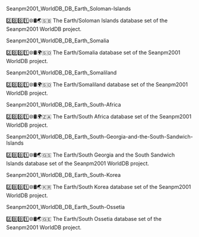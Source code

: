 
Seanpm2001_WorldDB_DB_Earth_Soloman-Islands

2️⃣️0️⃣️0️⃣️1️⃣️🌐️🛢️🌏️🇸🇧️ The Earth/Soloman Islands database set of the Seanpm2001 WorldDB project.

Seanpm2001_WorldDB_DB_Earth_Somalia

2️⃣️0️⃣️0️⃣️1️⃣️🌐️🛢️🌍️🇸🇴️ The Earth/Somalia database set of the Seanpm2001 WorldDB project.

Seanpm2001_WorldDB_DB_Earth_Somaliland

2️⃣️0️⃣️0️⃣️1️⃣️🌐️🛢️🌍️🇸🇴️ The Earth/Somaliland database set of the Seanpm2001 WorldDB project.

Seanpm2001_WorldDB_DB_Earth_South-Africa

2️⃣️0️⃣️0️⃣️1️⃣️🌐️🛢️🌍️🇿🇦️ The Earth/South Africa database set of the Seanpm2001 WorldDB project.

Seanpm2001_WorldDB_DB_Earth_South-Georgia-and-the-South-Sandwich-Islands

2️⃣️0️⃣️0️⃣️1️⃣️🌐️🛢️🌏️🇬🇸️ The Earth/South Georgia and the South Sandwich Islands database set of the Seanpm2001 WorldDB project.

Seanpm2001_WorldDB_DB_Earth_South-Korea

2️⃣️0️⃣️0️⃣️1️⃣️🌐️🛢️🌏️🇰🇷️ The Earth/South Korea database set of the Seanpm2001 WorldDB project.

Seanpm2001_WorldDB_DB_Earth_South-Ossetia

2️⃣️0️⃣️0️⃣️1️⃣️🌐️🛢️🌏️🇬🇪️ The Earth/South Ossetia database set of the Seanpm2001 WorldDB project.


